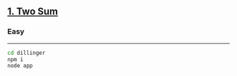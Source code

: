 [1. Two Sum](https://leetcode.com/problems/two-sum/)
---------------------------------------------------------------------------------------------------------------------------------------------

### Easy
---------------------------------------------------------------------------------------------------------------------------------------------
```sh
cd dillinger
npm i
node app
```
